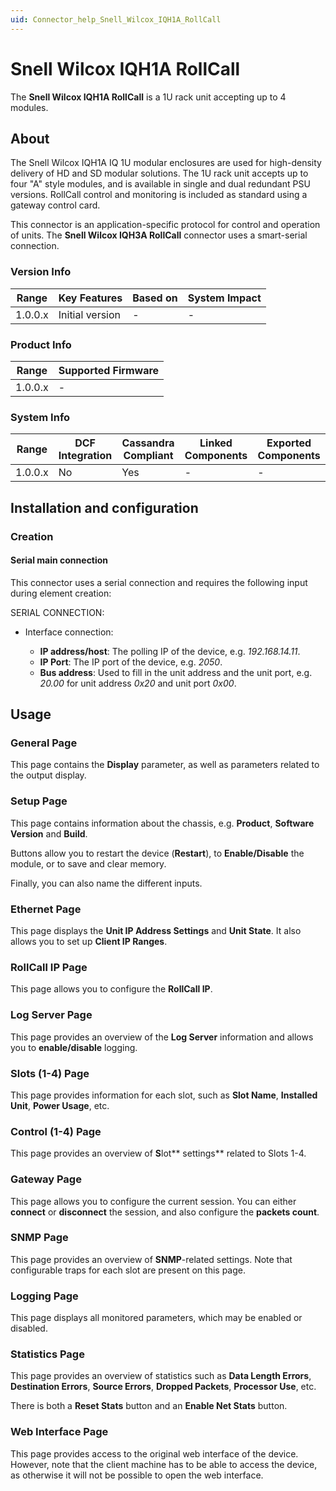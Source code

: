 ```yaml
---
uid: Connector_help_Snell_Wilcox_IQH1A_RollCall
---
```


# Snell Wilcox IQH1A RollCall

The **Snell Wilcox IQH1A RollCall** is a 1U rack unit accepting up to 4 modules.

## About

The Snell Wilcox IQH1A IQ 1U modular enclosures are used for high-density delivery of HD and SD modular solutions. The 1U rack unit accepts up to four "A" style modules, and is available in single and dual redundant PSU versions. RollCall control and monitoring is included as standard using a gateway control card.

This connector is an application-specific protocol for control and operation of units. The **Snell Wilcox IQH3A RollCall** connector uses a smart-serial connection.

### Version Info

| **Range** | **Key Features** | **Based on** | **System Impact** |
|-----------|------------------|--------------|-------------------|
| 1.0.0.x   | Initial version  | \-           | \-                |

### Product Info

| Range     | Supported Firmware     |
|-----------|------------------------|
| 1.0.0.x   | \-                     |

### System Info

| Range     | DCF Integration     | Cassandra Compliant     | Linked Components     | Exported Components     |
|-----------|---------------------|-------------------------|-----------------------|-------------------------|
| 1.0.0.x   | No                  | Yes                     | \-                    | \-                      |

## Installation and configuration

### Creation

#### Serial main connection

This connector uses a serial connection and requires the following input during element creation:

SERIAL CONNECTION:

- Interface connection:

  - **IP address/host**: The polling IP of the device, e.g. *192.168.14.11*.
  - **IP Port**: The IP port of the device, e.g. *2050*.
  - **Bus address**: Used to fill in the unit address and the unit port, e.g. *20.00* for unit address *0x20* and unit port *0x00*.

## Usage

### General Page

This page contains the **Display** parameter, as well as parameters related to the output display.

### Setup Page

This page contains information about the chassis, e.g. **Product**, **Software Version** and **Build**.

Buttons allow you to restart the device (**Restart**), to **Enable/Disable** the module, or to save and clear memory.

Finally, you can also name the different inputs.

### Ethernet Page

This page displays the **Unit IP Address Settings** and **Unit State**. It also allows you to set up **Client IP Ranges**.

### RollCall IP Page

This page allows you to configure the **RollCall IP**.

### Log Server Page

This page provides an overview of the **Log Server** information and allows you to **enable/disable** logging.

### Slots (1-4) Page

This page provides information for each slot, such as **Slot Name**, **Installed Unit**, **Power Usage**, etc.

### Control (1-4) Page

This page provides an overview of **S**lot** settings** related to Slots 1-4.

### Gateway Page

This page allows you to configure the current session. You can either **connect** or **disconnect** the session, and also configure the **packets count**.

### SNMP Page

This page provides an overview of **SNMP**-related settings. Note that configurable traps for each slot are present on this page.

### Logging Page

This page displays all monitored parameters, which may be enabled or disabled.

### Statistics Page

This page provides an overview of statistics such as **Data Length Errors**, **Destination Errors**, **Source Errors**, **Dropped Packets**, **Processor Use**, etc.

There is both a **Reset Stats** button and an **Enable Net Stats** button.

### Web Interface Page

This page provides access to the original web interface of the device. However, note that the client machine has to be able to access the device, as otherwise it will not be possible to open the web interface.
